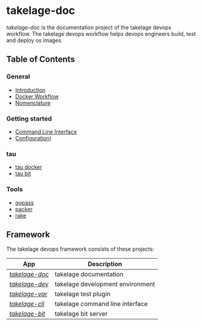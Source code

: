 # takelage-doc

*takelage-doc* is the documentation project 
of the takelage devops workflow.
The takelage devops workflow helps devops engineers
build, test and deploy os images.

## Table of Contents

### General

- [Introduction](doc/general/introduction.md)
- [Docker Workflow](doc/general/docker_workflow.md)
- [Nomenclature](doc/general/nomenclature.md)

### Getting started

- [Command Line Interface](doc/getting_started/prerequisites.md)
- [Configuration](doc/getting_started/configuration.md))

### tau

- [tau docker](doc/tau/docker.md)
- [tau bit](doc/tau/bit.md)

### Tools

- [gopass](doc/tools/gopass.md)
- [packer](doc/tools/packer.md)
- [rake](doc/tools/rake.md)

## Framework

The takelage devops framework consists of these projects:

| App | Description |
| --- | ----------- |
| *[takelage-doc](https://github.com/geospin-takelage/takelage-doc)* | takelage documentation |
| *[takelage-dev](https://github.com/geospin-takelage/takelage-dev)* | takelage development environment |
| *[takelage-var](https://github.com/geospin-takelage/takelage-var)* | takelage test plugin |
| *[takelage-cli](https://github.com/geospin-takelage/takelage-cli)* | takelage command line interface |
| *[takelage-bit](https://github.com/geospin-takelage/takelage-bit)* | takelage bit server | 

